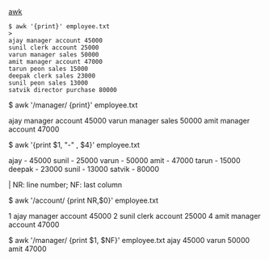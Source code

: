 

[awk](https://www.geeksforgeeks.org/awk-command-unixlinux-examples/)



```
$ awk '{print}' employee.txt
>
ajay manager account 45000
sunil clerk account 25000
varun manager sales 50000
amit manager account 47000
tarun peon sales 15000
deepak clerk sales 23000
sunil peon sales 13000
satvik director purchase 80000 
```

$ awk '/manager/ {print}' employee.txt 
>
ajay manager account 45000
varun manager sales 50000
amit manager account 47000

$ awk '{print $1, "-" , $4}' employee.txt
>
ajay - 45000
sunil - 25000
varun - 50000
amit - 47000
tarun - 15000
deepak - 23000
sunil - 13000
satvik - 80000

| NR: line number; NF: last column

$ awk '/account/ {print NR,$0}' employee.txt
>
1 ajay manager account 45000
2 sunil clerk account 25000
4 amit manager account 47000

$ awk '/manager/ {print $1, $NF}' employee.txt
ajay 45000
varun 50000
amit 47000

